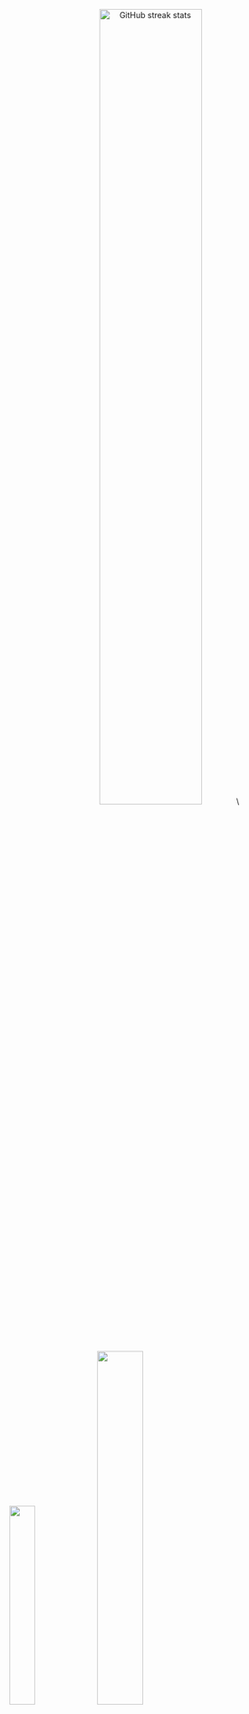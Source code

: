 <p align="center">
  <img src="https://streak-stats.demolab.com/?user=HenryCauan&theme=dracula" alt="GitHub streak stats" width="60%">\
</p>

##

 <img src="https://github-readme-stats.vercel.app/api/top-langs/?username=HenryCauan&layout=compact&langs_count=8&theme=tokyonight" width="30%"/> <img src="https://github-readme-stats.vercel.app/api?username=HenryCauan&show_icons=true&theme=tokyonight" width="40%" />
